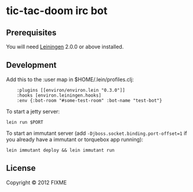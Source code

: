 # tic-tac-doom irc bot

## Prerequisites

You will need [Leiningen][1] 2.0.0 or above installed.

[1]: https://github.com/technomancy/leiningen

## Development

Add this to the :user map in $HOME/.lein/profiles.clj:

        :plugins [[environ/environ.lein "0.3.0"]]
        :hooks [environ.leiningen.hooks]
        :env {:bot-room "#some-test-room" :bot-name "test-bot"}

To start a jetty server:

    lein run $PORT
    
To start an immutant server (add ```-Djboss.socket.binding.port-offset=1``` 
if you already have a immutant or torquebox app running):
	
	lein immutant deploy && lein immutant run 

## License

Copyright © 2012 FIXME
